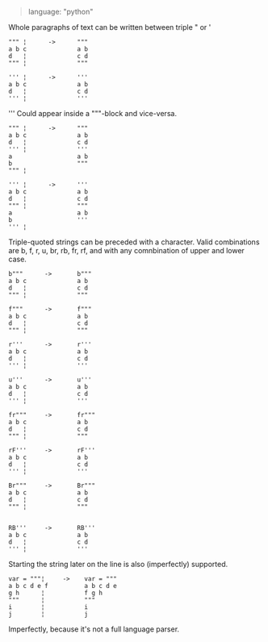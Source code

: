 > language: "python"

Whole paragraphs of text can be written between triple " or '

    """ ¦      ->      """
    a b c              a b
    d   ¦              c d
    """ ¦              """

    ''' ¦      ->      '''
    a b c              a b
    d   ¦              c d
    ''' ¦              '''

''' Could appear inside a """-block and vice-versa.

    """ ¦      ->      """
    a b c              a b
    d   ¦              c d
    ''' ¦              '''
    a                  a b
    b                  """
    """ ¦

    ''' ¦      ->      '''
    a b c              a b
    d   ¦              c d
    """ ¦              """
    a                  a b
    b                  '''
    ''' ¦

Triple-quoted strings can be preceded with a character. Valid combinations are
b, f, r, u, br, rb, fr, rf, and with any comnbination of upper and lower case.

    b"""      ->       b"""
    a b c              a b
    d   ¦              c d
    """ ¦              """

    f"""      ->       f"""
    a b c              a b
    d   ¦              c d
    """ ¦              """

    r'''      ->       r'''
    a b c              a b
    d   ¦              c d
    ''' ¦              '''

    u'''      ->       u'''
    a b c              a b
    d   ¦              c d
    ''' ¦              '''

    fr"""     ->       fr"""
    a b c              a b
    d   ¦              c d
    """ ¦              """

    rF'''     ->       rF'''
    a b c              a b
    d   ¦              c d
    ''' ¦              '''

    Br"""     ->       Br"""
    a b c              a b
    d   ¦              c d
    """ ¦              """


    RB'''     ->       RB'''
    a b c              a b
    d   ¦              c d
    ''' ¦              '''

Starting the string later on the line is also (imperfectly) supported.

    var = """¦     ->    var = """
    a b c d e f          a b c d e
    g h      ¦           f g h
    """      ¦           """
    i        ¦           i
    j        ¦           j

Imperfectly, because it's not a full language parser.
